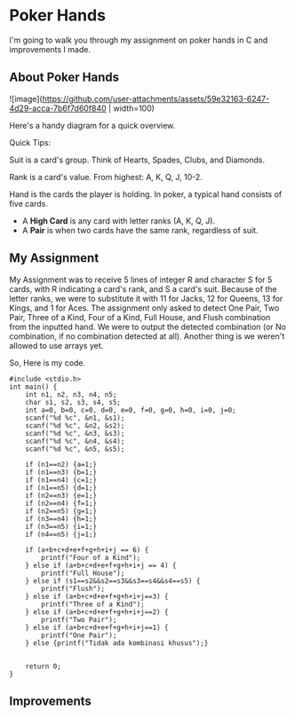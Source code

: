 # Poker Hands

I'm going to walk you through my assignment on poker hands in C and improvements I made.


## About Poker Hands
![image](https://github.com/user-attachments/assets/59e32163-6247-4d29-acca-7b6f7d60f840 | width=100)

Here's a handy diagram for a quick overview.


Quick Tips: 

Suit is a card's group. Think of Hearts, Spades, Clubs, and Diamonds.

Rank is a card's value. From highest: A, K, Q, J, 10-2.

Hand is the cards the player is holding. In poker, a typical hand consists of five cards.


- A **High Card** is any card with letter ranks (A, K, Q, J). 
- A **Pair** is when two cards have the same rank, regardless of suit.


## My Assignment

My Assignment was to receive 5 lines of integer R and character S for 5 cards, with R indicating a card's rank, and S a card's suit. 
Because of the letter ranks, we were to substitute it with 11 for Jacks, 12 for Queens, 13 for Kings, and 1 for Aces.
The assignment only asked to detect One Pair, Two Pair, Three of a Kind, Four of a Kind, Full House, and Flush combination from the inputted hand. 
We were to output the detected combination (or No combination, if no combination detected at all).
Another thing is we weren't allowed to use arrays yet.

So, Here is my code.

```
#include <stdio.h>
int main() {
    int n1, n2, n3, n4, n5;
    char s1, s2, s3, s4, s5;
    int a=0, b=0, c=0, d=0, e=0, f=0, g=0, h=0, i=0, j=0;
    scanf("%d %c", &n1, &s1);
    scanf("%d %c", &n2, &s2);
    scanf("%d %c", &n3, &s3);
    scanf("%d %c", &n4, &s4);
    scanf("%d %c", &n5, &s5);

    if (n1==n2) {a=1;}
    if (n1==n3) {b=1;}
    if (n1==n4) {c=1;}
    if (n1==n5) {d=1;}
    if (n2==n3) {e=1;}
    if (n2==n4) {f=1;}
    if (n2==n5) {g=1;}
    if (n3==n4) {h=1;}
    if (n3==n5) {i=1;}
    if (n4==n5) {j=1;} 
    
    if (a+b+c+d+e+f+g+h+i+j == 6) {
        printf("Four of a Kind"); 
    } else if (a+b+c+d+e+f+g+h+i+j == 4) {
        printf("Full House"); 
    } else if (s1==s2&&s2==s3&&s3==s4&&s4==s5) {
        printf("Flush");
    } else if (a+b+c+d+e+f+g+h+i+j==3) {
        printf("Three of a Kind"); 
    } else if (a+b+c+d+e+f+g+h+i+j==2) {
        printf("Two Pair"); 
    } else if (a+b+c+d+e+f+g+h+i+j==1) {
        printf("One Pair"); 
    } else {printf("Tidak ada kombinasi khusus");}

    
    return 0;
}
```


## Improvements

